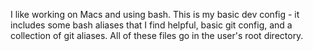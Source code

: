 I like working on Macs and using bash. This is my basic dev config - it includes some bash aliases that I find helpful, basic git config, and a collection of git aliases. All of these files go in the user's root directory.

